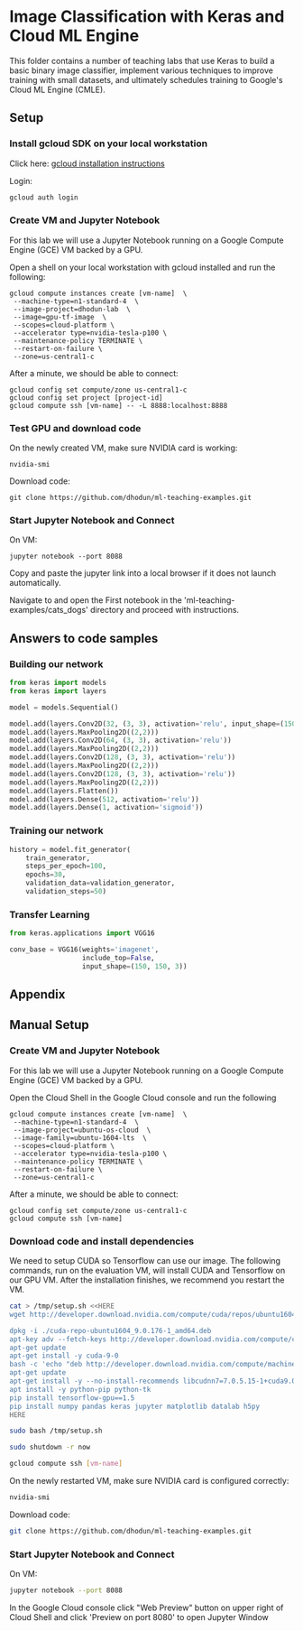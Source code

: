 # Image Classification with Keras and Cloud ML Engine

This folder contains a number of teaching labs that use Keras to build a basic binary image classifier, implement various techniques to improve training with small datasets, and ultimately schedules training to Google's Cloud ML Engine (CMLE).


## Setup

### Install gcloud SDK on your local workstation

Click here: [gcloud installation instructions](https://cloud.google.com/sdk/downloads)

Login:
```bash
gcloud auth login
```

### Create VM and Jupyter Notebook

For this lab we will use a Jupyter Notebook running on a Google Compute Engine (GCE) VM backed by a GPU.

Open a shell on your local workstation with gcloud installed and run the following: 

```
gcloud compute instances create [vm-name]  \
 --machine-type=n1-standard-4  \
 --image-project=dhodun-lab  \
 --image=gpu-tf-image  \
 --scopes=cloud-platform \
 --accelerator type=nvidia-tesla-p100 \
 --maintenance-policy TERMINATE \
 --restart-on-failure \
 --zone=us-central1-c
```

After a minute, we should be able to connect: 

```
gcloud config set compute/zone us-central1-c
gcloud config set project [project-id]
gcloud compute ssh [vm-name] -- -L 8888:localhost:8888
```

### Test GPU and download code


On the newly created VM, make sure NVIDIA card is working:
```
nvidia-smi
```

Download code:
```
git clone https://github.com/dhodun/ml-teaching-examples.git
```

### Start Jupyter Notebook and Connect

On VM:
```
jupyter notebook --port 8088
```

Copy and paste the jupyter link into a local browser if it does not launch automatically. 

Navigate to and open the First notebook in the 'ml-teaching-examples/cats_dogs' directory and proceed with instructions.

## Answers to code samples

### Building our network

```python
from keras import models
from keras import layers

model = models.Sequential()

model.add(layers.Conv2D(32, (3, 3), activation='relu', input_shape=(150,150,3)))
model.add(layers.MaxPooling2D((2,2)))
model.add(layers.Conv2D(64, (3, 3), activation='relu'))
model.add(layers.MaxPooling2D((2,2)))
model.add(layers.Conv2D(128, (3, 3), activation='relu'))
model.add(layers.MaxPooling2D((2,2)))
model.add(layers.Conv2D(128, (3, 3), activation='relu'))
model.add(layers.MaxPooling2D((2,2)))
model.add(layers.Flatten())
model.add(layers.Dense(512, activation='relu'))
model.add(layers.Dense(1, activation='sigmoid'))
```

### Training our network
```python
history = model.fit_generator(
    train_generator,
    steps_per_epoch=100,
    epochs=30,
    validation_data=validation_generator,
    validation_steps=50)

```

### Transfer Learning
```python
from keras.applications import VGG16

conv_base = VGG16(weights='imagenet',
                  include_top=False,
                  input_shape=(150, 150, 3))
```

## Appendix

## Manual Setup

### Create VM and Jupyter Notebook

For this lab we will use a Jupyter Notebook running on a Google Compute Engine (GCE) VM backed by a GPU.

Open the Cloud Shell in the Google Cloud console and run the following 

```
gcloud compute instances create [vm-name]  \
 --machine-type=n1-standard-4  \
 --image-project=ubuntu-os-cloud  \
 --image-family=ubuntu-1604-lts  \
 --scopes=cloud-platform \
 --accelerator type=nvidia-tesla-p100 \
 --maintenance-policy TERMINATE \
 --restart-on-failure \
 --zone=us-central1-c
```

After a minute, we should be able to connect: 

```
gcloud config set compute/zone us-central1-c
gcloud compute ssh [vm-name]
```

### Download code and install dependencies

We need to setup CUDA so Tensorflow can use our image.  The following commands,
run on the evaluation VM, will install CUDA and Tensorflow on our GPU VM. After 
the installation finishes, we recommend you restart the VM.

```bash
cat > /tmp/setup.sh <<HERE
wget http://developer.download.nvidia.com/compute/cuda/repos/ubuntu1604/x86_64/cuda-repo-ubuntu1604_9.0.176-1_amd64.deb

dpkg -i ./cuda-repo-ubuntu1604_9.0.176-1_amd64.deb
apt-key adv --fetch-keys http://developer.download.nvidia.com/compute/cuda/repos/ubuntu1604/x86_64/7fa2af80.pub
apt-get update
apt-get install -y cuda-9-0
bash -c 'echo "deb http://developer.download.nvidia.com/compute/machine-learning/repos/ubuntu1604/x86_64 /" > /etc/apt/sources.list.d/nvidia-ml.list'
apt-get update
apt-get install -y --no-install-recommends libcudnn7=7.0.5.15-1+cuda9.0
apt install -y python-pip python-tk
pip install tensorflow-gpu==1.5
pip install numpy pandas keras jupyter matplotlib datalab h5py
HERE

sudo bash /tmp/setup.sh
```

```bash
sudo shutdown -r now
```

```bash
gcloud compute ssh [vm-name]
```

On the newly restarted VM, make sure NVIDIA card is configured correctly:
```bash
nvidia-smi
```

Download code:
```bash
git clone https://github.com/dhodun/ml-teaching-examples.git
```

### Start Jupyter Notebook and Connect

On VM:
```bash
jupyter notebook --port 8088
```

In the Google Cloud console click "Web Preview" button on upper right of Cloud Shell and click 'Preview on port 8080' to open Jupyter Window